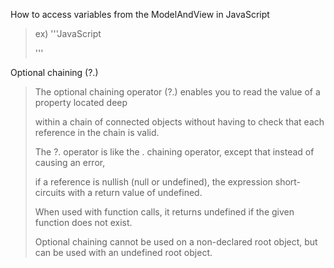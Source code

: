 How to access variables from the ModelAndView in JavaScript


>ex)
>'''JavaScript
><script>
>var ex = [[${ModelAndViewData}]];
></script>
>'''

Optional chaining (?.)
>The optional chaining operator (?.) enables you to read the value of a property located deep 
>
>within a chain of connected objects without having to check that each reference in the chain is valid.
>
>The ?. operator is like the . chaining operator, except that instead of causing an error,
>
>if a reference is nullish (null or undefined), the expression short-circuits with a return value of undefined.
>
> When used with function calls, it returns undefined if the given function does not exist.
>
> Optional chaining cannot be used on a non-declared root object, but can be used with an undefined root object.